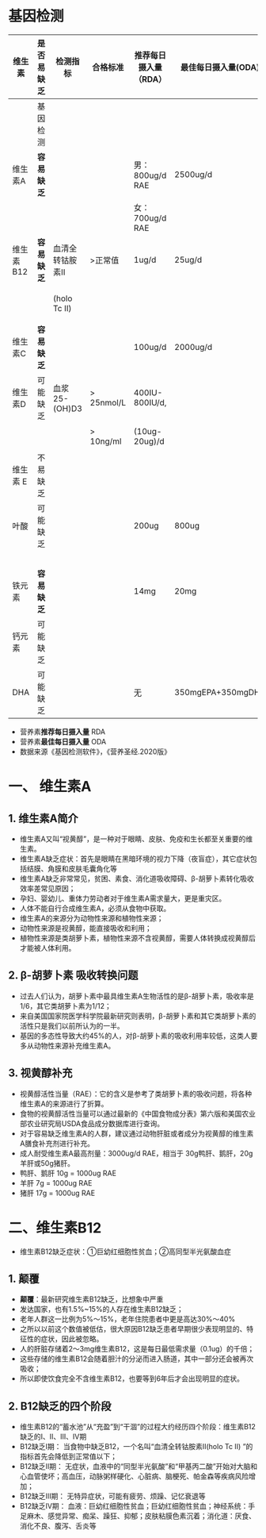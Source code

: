 # 基因检测

| 维生素  |  是否易缺乏   |检测指标        |   合格标准              |推荐每日摄入量 （RDA）  | 最佳每日摄入量(ODA)  |补充上限               |
|------  | ----------- |-----------    |----------              |------------------   | -----------       |-------               |
|        | 基因检测     |               |                        |                     |                    |                      |
|维生素A  | **容易缺乏** |               |                        | 男：800ug/d RAE      |   2500ug/d         | 成人： 3000ug/d RAE   |
|        |            |                |                        | 女：700ug/d RAE      |                    | 儿童： 2000ug/d RAE   |
|维生素B12| **容易缺乏**|血清全转钴胺素Ⅱ   |  >正常值                |  1ug/d              |    25ug/d          |  无上限               |
|        |            |(holo Tc Ⅱ)     |                       |                     |                    | 实验：1000ug/d 5年正常 |
| 维生素C |**容易缺乏** |                |                        |     100ug/d         |  2000ug/d          |                      |
| 维生素D | 可能缺乏    |血浆25-(OH)D3    |  > 25nmol/L            | 400IU-800IU/d,      |                    | 婴儿（20ug～50ug/d）   |
|        |            |                | > 10ng/ml              | (10ug-20ug)/d       |                    | 成人（50ug/d）        |
|维生素 E | 不易缺乏    |                |                        |                      |                   |                      | 
| 叶酸    | 可能缺乏    |                |                        |   200ug              |   800ug           |15mg 可能肠胃不适，    |
|        |            |                |                        |                      |                   |  睡眠问题            |  
|铁元素   | **容易缺乏**|                |                        |   14mg               |   20mg            |                     |
| 钙元素  | 可能缺乏    |                |                        |                      |                   |                     |
| DHA    | 可能缺乏    |                |                        |    无                 |350mgEPA+350mgDHA  |                     |

- 营养素**推荐每日摄入量**   RDA
- 营养素**最佳每日摄入量**   ODA
- 数据来源《基因检测软件》，《营养圣经.2020版》


# 一、 维生素A
## 1. 维生素A简介
- 维生素A又叫“视黄醇”，是一种对于眼睛、皮肤、免疫和生长都至关重要的维生素。
- 维生素A缺乏症状：首先是眼睛在黑暗环境的视力下降（夜盲症），其它症状包括结膜、角膜和皮肤毛囊角化等
- 维生素A缺乏非常常见，贫困、素食、消化道吸收障碍、β-胡萝卜素转化吸收效率差常见原因；
- 孕妇、婴幼儿、重体力劳动者对于维生素A需求量大，更是重灾区。
- 人体不能自行合成维生素A，必须从食物中获取。
- 维生素A的来源分为动物性来源和植物性来源；
- 动物性来源是视黄醇，能直接吸收和利用；
- 植物性来源是类胡萝卜素，植物性来源不含视黄醇，需要人体转换成视黄醇后才能被人体利用。

## 2. β-胡萝卜素 吸收转换问题
- 过去人们认为，胡萝卜素中最具维生素A生物活性的是β-胡萝卜素，吸收率是1/6，其它类胡萝卜素为1/12；
- 来自美国国家院医学科学院最新研究则表明，β-胡萝卜素和其它类胡萝卜素的活性只是我们以前所认为的一半。
- 基因的多态性导致大约45%的人，对β-胡萝卜素的吸收利用率较低，这类人要多从动物性来源补充维生素A。

## 3. 视黄醇补充
- 视黄醇活性当量（RAE）：它的含义是参考了类胡萝卜素的吸收问题，将各种维生素A的来源进行了折算。
- 食物的视黄醇活性当量可以通过最新的《中国食物成分表》第六版和美国农业部农业研究局USDA食品成分数据库进行查询。
- 对于容易缺乏维生素A的人群，建议通过动物肝脏或者成分为视黄醇的维生素A膳食补充剂进行补充。
- 成人耐受维生素A最高剂量：3000ug/d RAE，相当于 30g鸭肝、鹅肝，20g羊肝或50g猪肝。
- 鸭肝、鹅肝 10g = 1000ug RAE
- 羊肝      7g  = 1000ug RAE
- 猪肝      17g = 1000ug RAE

# 二、维生素B12
- 维生素B12缺乏症状：①巨幼红细胞性贫血；②高同型半光氨酸血症

## 1. 颠覆
- **颠覆**：最新研究维生素B12缺乏，比想象中严重
- 发达国家，也有1.5%~15%的人存在维生素B12缺乏；
- 老年人群这一比例为5%～15%，老年住院患者中更是高达30%～40%
- 之所以以前这个数值被低估，很大原因B12缺乏患者早期很少表现明显的、特征性的症状，因此被忽略。
- 人的肝脏存储着2～3mg维生素B12，这是每日最低需求量（0.1ug）的千倍；
- 这些存储的维生素B12会随着胆汁的分泌而进入肠道，其中一部分还会被再次吸收；
- 所以即使饮食完全不含维生素B12，也要等到6年后才会出现明显的症状。

## 2. B12缺乏的四个阶段
- 维生素B12的“蓄水池”从“充盈”到“干涸”的过程大约经历四个阶段：维生素B12缺乏的Ⅰ、Ⅱ、Ⅲ、Ⅳ期
- B12缺乏Ⅰ期： 当食物中缺乏B12，一个名叫“血清全转钴胺素Ⅱ(holo Tc Ⅱ) ”的指标首先会降低到正常值以下；
- B12缺乏Ⅱ期： 无症状，血液中的“同型半光氨酸”和“甲基丙二酸”开始对大脑和心血管使坏；高血压，动脉粥样硬化、心脏病、脑梗死、帕金森等疾病风险增加；
- B12缺乏Ⅲ期： 无特异症状，可能有疲劳、烦躁、记忆衰退等
- B12缺乏Ⅳ期： 血液：巨幼红细胞性贫血；巨幼红细胞性贫血；神经系统：手足麻木、感觉异常、痴呆、躁狂、抑郁；皮肤粘膜色素沉着；消化道：厌食、消化不良、腹泻、舌炎等
